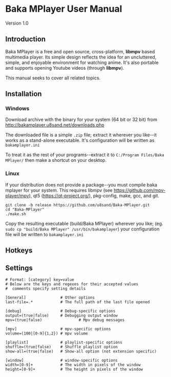 # Baka MPlayer User Manual
Version 1.0

## Introduction

Baka MPlayer is a free and open source, cross-platform, **libmpv** based multimedia player.
Its simple design reflects the idea for an uncluttered, simple, and enjoyable environment for watching anime.
It's also portable and supports opening Youtube videos (through **libmpv**).

This manual seeks to cover all related topics.

## Installation

### Windows

Download archive with the binary for your system (64 bit or 32 bit) from
http://bakamplayer.u8sand.net/downloads.php

The downloaded file is a simple `.zip` file; extract it wherever you like--it works as a stand-alone executable. It's configuration will be written as `bakamplayer.ini`

To treat it as the rest of your programs--extract it to `C:/Program Files/Baka MPlayer/` then make a shortcut on your desktop.

### Linux

If your distribution does not provide a package--you must compile baka mplayer for your system. This requires libmpv (see https://github.com/mpv-player/mpv), qt5 (https://qt-project.org/), pkg-config, make, gcc, and git.

	git clone -b release https://github.com/u8sand/Baka-MPlayer.git
	cd "Baka-MPlayer"
	./make.sh
	
Copy the resulting executable (build/Baka MPlayer) wherever you like; (eg. `sudo cp "build/Baka MPlayer" /usr/bin/bakamplayer`) your configuration file will be written to `bakamplayer.ini`

## Hotkeys


## Settings

	# Format: [category] key=value
	# Below are the keys and regexes for their accepted values
	#  comments specify setting details
	
	[General]               # Other options
	last-file=.*            # The full path of the last file opened
	
	[debug]                 # Debug-specific options
	output=(true|false)     # Debugging output window
	mpv=(true|false)				# Mpv debug messages

	[mpv]                   # mpv-specific options
	volume=(100|[0-9]{1,2}) # mpv volume
	
	[playlist]              # playlist-specific options
	shuffle=(true|false)    # Shuffle playlist option
	show-all=(true|false)   # Show-all option (not extension specific)
	
	[window]                # window-specific options
	width=[0-9]+            # The width in pixels of the window
	height=[0-9]+           # The height in pixels of the window
	
